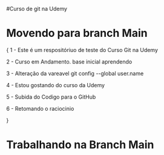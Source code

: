 #Curso de git na Udemy


# Movendo para branch Main


{
1 - Este é um respositóriuo de teste do Curso Git na Udemy

2 - Curso em Andamento. base inicial aprendendo

3 - Alteração da vareavel git config --global user.name

4 - Estou gostando do curso da Udemy

5 - Subida do Codigo  para o GitHub

6 - Retomando o raciocinio 

}



# Trabalhando na Branch Main